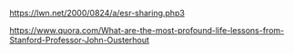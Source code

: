 https://lwn.net/2000/0824/a/esr-sharing.php3

https://www.quora.com/What-are-the-most-profound-life-lessons-from-Stanford-Professor-John-Ousterhout
